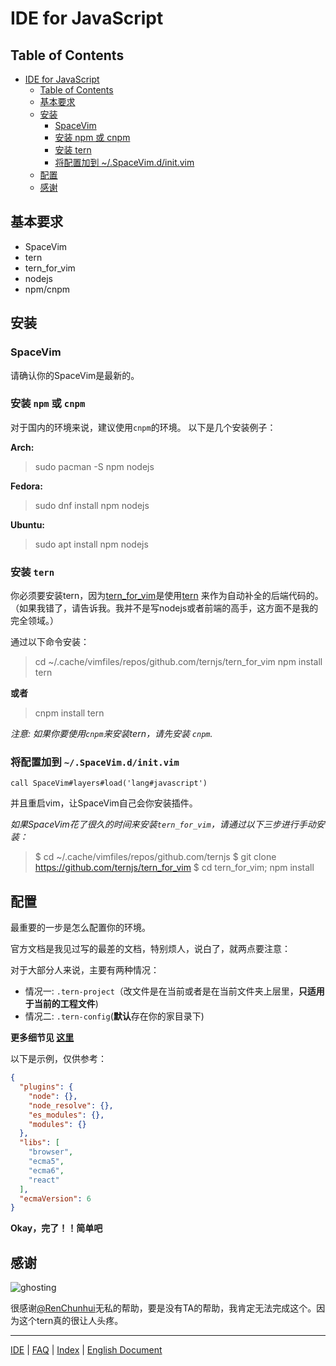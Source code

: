# IDE for JavaScript

## Table of Contents

* [IDE for JavaScript](#ide-for-javascript)
   * [Table of Contents](#table-of-contents)
   * [基本要求](#基本要求)
   * [安装](#安装)
      * [SpaceVim](#spacevim)
      * [安装 npm 或 cnpm](#安装-npm-或-cnpm)
      * [安装 tern](#安装-tern)
      * [将配置加到 ~/.SpaceVim.d/init.vim](#将配置加到-spacevimdinitvim)
   * [配置](#配置)
   * [感谢](#感谢)


## 基本要求

* SpaceVim
* tern
* tern_for_vim
* nodejs
* npm/cnpm

## 安装

### SpaceVim

请确认你的SpaceVim是最新的。

### 安装 `npm` 或 `cnpm`

对于国内的环境来说，建议使用`cnpm`的环境。
以下是几个安装例子：

**Arch:**
> sudo pacman -S npm nodejs

**Fedora:**
> sudo dnf install npm nodejs

**Ubuntu:**
> sudo apt install npm nodejs

### 安装 `tern`

你必须要安装tern，因为[tern_for_vim](https://github.com/ternjs/tern_for_vim)是使用[tern](http://ternjs.net/) 来作为自动补全的后端代码的。
（如果我错了，请告诉我。我并不是写nodejs或者前端的高手，这方面不是我的完全领域。）

通过以下命令安装：
> cd ~/.cache/vimfiles/repos/github.com/ternjs/tern_for_vim
> npm install tern

**或者**

> cnpm install tern

_注意: 如果你要使用`cnpm`来安装tern，请先安装 `cnpm`._

### 将配置加到 `~/.SpaceVim.d/init.vim`

```viml
call SpaceVim#layers#load('lang#javascript')
```

并且重启vim，让SpaceVim自己会你安装插件。

_如果SpaceVim花了很久的时间来安装`tern_for_vim`，请通过以下三步进行手动安装：_

> $ cd ~/.cache/vimfiles/repos/github.com/ternjs
> $ git clone https://github.com/ternjs/tern_for_vim
> $ cd tern_for_vim; npm install

## 配置

最重要的一步是怎么配置你的环境。

官方文档是我见过写的最差的文档，特别烦人，说白了，就两点要注意：

对于大部分人来说，主要有两种情况：

* 情况一: `.tern-project`（改文件是在当前或者是在当前文件夹上层里，**只适用于当前的工程文件**)
* 情况二: `.tern-config`(**默认**存在你的家目录下)

**更多细节见 [这里](http://ternjs.net/doc/manual.html#server)**

以下是示例，仅供参考：

```json
{
  "plugins": {
    "node": {},
    "node_resolve": {},
    "es_modules": {},
    "modules": {}
  },
  "libs": [
    "browser",
    "ecma5",
    "ecma6",
    "react"
  ],
  "ecmaVersion": 6
}
```

**Okay，完了！！简单吧**

## 感谢

![ghosting](https://gist.github.com/Gabirel/b71a01cce86df216abd4fd0968864942/raw/ac26a110fc873b06d810641f13882f2879821888/meme-ghosting.jpg)

很感谢[@RenChunhui](https://github.com/RenChunhui)无私的帮助，要是没有TA的帮助，我肯定无法完成这个。因为这个tern真的很让人头疼。 

---------------

[IDE](../IDE) | [FAQ](../FAQ.md#faq) | [Index](../README.md#table-of-contents) | [English Document](../../README.md#hack-spacevim)
